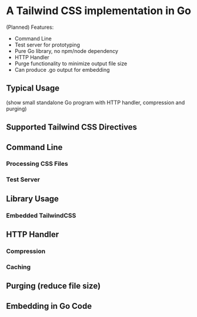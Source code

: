 # A Tailwind CSS implementation in Go

(Planned) Features:

- Command Line
- Test server for prototyping
- Pure Go library, no npm/node dependency
- HTTP Handler
- Purge functionality to minimize output file size
- Can produce .go output for embedding

## Typical Usage

(show small standalone Go program with HTTP handler, compression and purging)

## Supported Tailwind CSS Directives

## Command Line

### Processing CSS Files

### Test Server

## Library Usage

### Embedded TailwindCSS

## HTTP Handler

### Compression

### Caching

## Purging (reduce file size)

## Embedding in Go Code
